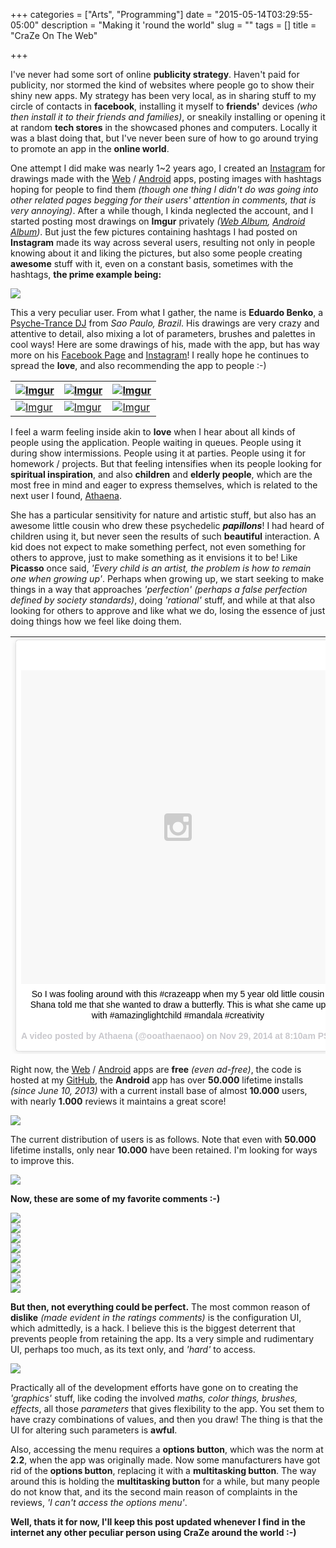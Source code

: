 +++
categories = ["Arts", "Programming"]
date = "2015-05-14T03:29:55-05:00"
description = "Making it 'round the world"
slug = ""
tags = []
title = "CraZe On The Web"

+++

I've never had some sort of online **publicity strategy**. Haven't paid for publicity, nor stormed the kind of websites where people go to show their shiny new apps. My strategy has been very local, as in sharing stuff to my circle of contacts in **facebook**, installing it myself to **friends'** devices *(who then install it to their friends and families)*, or sneakily installing or opening it at random **tech stores** in the showcased phones and computers. Locally it was a blast doing that, but I've never been sure of how to go around trying to promote an app in the **online world**.

One attempt I did make was nearly 1~2 years ago, I created an [Instagram](https://instagram.com/crazeapp) for drawings made with the [Web](https://craze.herokuapp.com) / [Android](https://play.google.com/store/apps/details?id=com.zubieta.craze) apps, posting images with hashtags hoping for people to find them *(though one thing I didn't do was going into other related pages begging for their users' attention in comments, that is very annoying)*. After a while though, I kinda neglected the account, and I started posting most drawings on **Imgur** privately *([Web Album](https://imgur.com/a/VxwIm), [Android Album](https://imgur.com/a/fdEgK))*. But just the few pictures containing hashtags I had posted on **Instagram** made its way across several users, resulting not only in people knowing about it and liking the pictures, but also some people creating **awesome** stuff with it, even on a constant basis, sometimes with the hashtags, **the prime example being:**

[![](https://i.imgur.com/BwKcxoT.png)](https://instagram.com/space_mandala)

This a very peculiar user. From what I gather, the name is **Eduardo Benko**, a [Psyche-Trance DJ](https://soundcloud.com/djebenko) from *Sao Paulo, Brazil*. His drawings are very crazy and attentive to detail, also mixing a lot of parameters, brushes and palettes in cool ways! Here are some drawings of his, made with the app, but has way more on his [Facebook Page](https://www.facebook.com/djebenko) and [Instagram](https://instagram.com/space_mandala)! I really hope he continues to spread the **love**, and also recommending the app to people :-)

| [![][01]][01] | [![][02]][02] | [![][03]][03] |
|----|----|----|
| [![][04]][04] | [![][05]][05] | [![][06]][06] |

I feel a warm feeling inside akin to **love** when I hear about all kinds of people using the application. People waiting in queues. People using it during show intermissions. People using it at parties. People using it for homework / projects. But that feeling intensifies when its people looking for **spiritual inspiration**, and also **children** and **elderly people**, which are the most free in mind and eager to express themselves, which is related to the next user I found, [Athaena](https://instagram.com/ooathaenaoo/).

She has a particular sensitivity for nature and artistic stuff, but also has an awesome little cousin who drew these psychedelic _**papillons**_! I had heard of children using it, but never seen the results of such **beautiful** interaction. A kid does not expect to make something perfect, not even something for others to approve, just to make something as it envisions it to be! Like **Picasso** once said, *'Every child is an artist, the problem is how to remain one when growing up'*. Perhaps when growing up, we start seeking to make things in a way that approaches *'perfection'* *(perhaps a false perfection defined by society standards)*, doing *'rational'* stuff, and while at that also looking for others to approve and like what we do, losing the essence of just doing things how we feel like doing them.

| <blockquote class="instagram-media" data-instgrm-captioned data-instgrm-version="4" style=" background:#FFF; border:0; border-radius:3px; box-shadow:0 0 1px 0 rgba(0,0,0,0.5),0 1px 10px 0 rgba(0,0,0,0.15); margin: 1px; max-width:658px; padding:0; width:99.375%; width:-webkit-calc(100% - 2px); width:calc(100% - 2px);"><div style="padding:8px;"> <div style=" background:#F8F8F8; line-height:0; margin-top:40px; padding:50% 0; text-align:center; width:100%;"> <div style=" background:url(data:image/png;base64,iVBORw0KGgoAAAANSUhEUgAAACwAAAAsCAMAAAApWqozAAAAGFBMVEUiIiI9PT0eHh4gIB4hIBkcHBwcHBwcHBydr+JQAAAACHRSTlMABA4YHyQsM5jtaMwAAADfSURBVDjL7ZVBEgMhCAQBAf//42xcNbpAqakcM0ftUmFAAIBE81IqBJdS3lS6zs3bIpB9WED3YYXFPmHRfT8sgyrCP1x8uEUxLMzNWElFOYCV6mHWWwMzdPEKHlhLw7NWJqkHc4uIZphavDzA2JPzUDsBZziNae2S6owH8xPmX8G7zzgKEOPUoYHvGz1TBCxMkd3kwNVbU0gKHkx+iZILf77IofhrY1nYFnB/lQPb79drWOyJVa/DAvg9B/rLB4cC+Nqgdz/TvBbBnr6GBReqn/nRmDgaQEej7WhonozjF+Y2I/fZou/qAAAAAElFTkSuQmCC); display:block; height:44px; margin:0 auto -44px; position:relative; top:-22px; width:44px;"></div></div> <p style=" margin:8px 0 0 0; padding:0 4px;"> <a href="https://instagram.com/p/v_WajqLsV9/" style=" color:#000; font-family:Arial,sans-serif; font-size:14px; font-style:normal; font-weight:normal; line-height:17px; text-decoration:none; word-wrap:break-word;" target="_top">So I was fooling around with this #crazeapp when my 5 year old little cousin Shana told me that she wanted to draw a butterfly. This is what she came up with #amazinglightchild #mandala #creativity</a></p> <p style=" color:#c9c8cd; font-family:Arial,sans-serif; font-size:14px; line-height:17px; margin-bottom:0; margin-top:8px; overflow:hidden; padding:8px 0 7px; text-align:center; text-overflow:ellipsis; white-space:nowrap;">A video posted by Athaena (@ooathaenaoo) on <time style=" font-family:Arial,sans-serif; font-size:14px; line-height:17px;" datetime="2014-11-29T16:10:34+00:00">Nov 29, 2014 at 8:10am PST</time></p></div></blockquote> <script async defer src="//platform.instagram.com/en_US/embeds.js"></script> | <blockquote class="instagram-media" data-instgrm-captioned data-instgrm-version="4" style=" height:100%;background:#FFF; border:0; border-radius:3px; box-shadow:0 0 1px 0 rgba(0,0,0,0.5),0 1px 10px 0 rgba(0,0,0,0.15); margin: 1px; max-width:658px; padding:0; width:99.375%; width:-webkit-calc(100% - 2px); width:calc(100% - 2px);"><div style="padding:8px;"> <div style=" background:#F8F8F8; line-height:0; margin-top:40px; padding:50% 0; text-align:center; width:100%;"> <div style=" background:url(data:image/png;base64,iVBORw0KGgoAAAANSUhEUgAAACwAAAAsCAMAAAApWqozAAAAGFBMVEUiIiI9PT0eHh4gIB4hIBkcHBwcHBwcHBydr+JQAAAACHRSTlMABA4YHyQsM5jtaMwAAADfSURBVDjL7ZVBEgMhCAQBAf//42xcNbpAqakcM0ftUmFAAIBE81IqBJdS3lS6zs3bIpB9WED3YYXFPmHRfT8sgyrCP1x8uEUxLMzNWElFOYCV6mHWWwMzdPEKHlhLw7NWJqkHc4uIZphavDzA2JPzUDsBZziNae2S6owH8xPmX8G7zzgKEOPUoYHvGz1TBCxMkd3kwNVbU0gKHkx+iZILf77IofhrY1nYFnB/lQPb79drWOyJVa/DAvg9B/rLB4cC+Nqgdz/TvBbBnr6GBReqn/nRmDgaQEej7WhonozjF+Y2I/fZou/qAAAAAElFTkSuQmCC); display:block; height:44px; margin:0 auto -44px; position:relative; top:-22px; width:44px;"></div></div> <p style=" margin:8px 0 0 0; padding:0 4px;"> <a href="https://instagram.com/p/v_X6yALsSZ/" style=" color:#000; font-family:Arial,sans-serif; font-size:14px; font-style:normal; font-weight:normal; line-height:17px; text-decoration:none; word-wrap:break-word;" target="_top">5 year old Shana&#39;s #crazeapp #artwork... She called the first one #papillon :)</a></p> <p style=" color:#c9c8cd; font-family:Arial,sans-serif; font-size:14px; line-height:17px; margin-bottom:0; margin-top:8px; overflow:hidden; padding:8px 0 7px; text-align:center; text-overflow:ellipsis; white-space:nowrap;">A video posted by Athaena (@ooathaenaoo) on <time style=" font-family:Arial,sans-serif; font-size:14px; line-height:17px;" datetime="2014-11-29T16:23:42+00:00">Nov 29, 2014 at 8:23am PST</time></p></div></blockquote> <script async defer src="//platform.instagram.com/en_US/embeds.js"></script> |
|----|----|

Right now, the [Web](https://craze.herokuapp.com) / [Android](https://play.google.com/store/apps/details?id=com.zubieta.craze) apps are **free** *(even ad-free)*, the code is hosted at my [GitHub](https://github.com/Zubieta), the **Android** app has over **50.000** lifetime installs *(since June 10, 2013)* with a current install base of almost **10.000** users, with nearly **1.000** reviews it maintains a great score!

[![](https://i.imgur.com/pc0IUQr.png)](https://i.imgur.com/pc0IUQr.png)

The current distribution of users is as follows. Note that even with **50.000** lifetime installs, only near **10.000** have been retained. I'm looking for ways to improve this.

[![](https://i.imgur.com/NrSqD5I.png)](https://i.imgur.com/NrSqD5I.png)

**Now, these are some of my favorite comments :-)**

[![](https://i.imgur.com/H0QYcvE.png)](https://i.imgur.com/H0QYcvE.png)
<br />
[![](https://i.imgur.com/dolHHLb.png)](https://i.imgur.com/dolHHLb.png)
<br />
[![](https://i.imgur.com/IsYZegg.png)](https://i.imgur.com/IsYZegg.png)
<br />
[![](https://i.imgur.com/VdA7jTK.png)](https://i.imgur.com/VdA7jTK.png)
<br />
[![](https://i.imgur.com/wwVipm2.png)](https://i.imgur.com/wwVipm2.png)
<br />
[![](https://i.imgur.com/ZHBdEVJ.png)](https://i.imgur.com/ZHBdEVJ.png)
<br />
[![](https://i.imgur.com/zbbYZDO.png)](https://i.imgur.com/zbbYZDO.png)
<br />
[![](https://i.imgur.com/YNGwnW7.png)](https://i.imgur.com/YNGwnW7.png)

**But then, not everything could be perfect.** The most common reason of **dislike** *(made evident in the ratings comments)* is the configuration UI, which admittedly, is a hack. I believe this is the biggest deterrent that prevents people from retaining the app. Its a very simple and rudimentary UI, perhaps too much, as its text only, and *'hard'* to access.

[![](https://i.imgur.com/NtvlAg8.png)](https://i.imgur.com/NtvlAg8.png)

Practically all of the development efforts have gone on to creating the *'graphics'* stuff, like coding the involved *maths, color things, brushes, effects*, all those *parameters* that gives flexibility to the app. You set them to have crazy combinations of values, and then you draw! The thing is that the UI for altering such parameters is **awful**.

Also, accessing the menu requires a **options button**, which was the norm at **2.2**, when the app was originally made. Now some manufacturers have got rid of the **options button**, replacing it with a **multitasking button**. The way around this is holding the **multitasking button** for a while, but many people do not know that, and its the second main reason of complaints in the reviews, *'I can't access the options menu'*.

**Well, thats it for now, I'll keep this post updated whenever I find in the internet any other peculiar person using CraZe around the world :-)**

[01]: https://i.imgur.com/O0fBa7Y.jpg "Imgur"
[02]: https://i.imgur.com/S0pxGkr.jpg "Imgur"
[03]: https://i.imgur.com/SnuLJb6.jpg "Imgur"
[04]: https://i.imgur.com/8H4xFmk.jpg "Imgur"
[05]: https://i.imgur.com/vYWcl6M.png "Imgur"
[06]: https://i.imgur.com/e2NqwZr.png "Imgur"